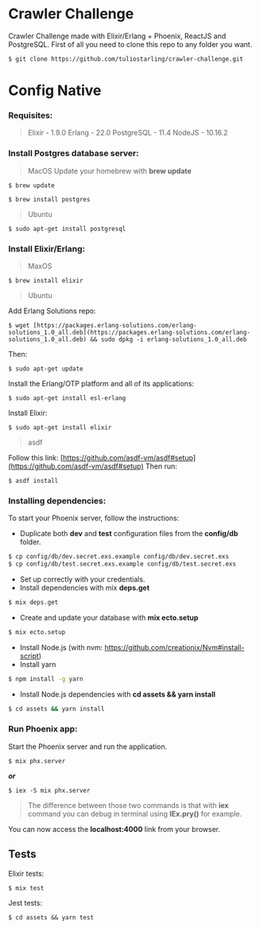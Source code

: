 # Crawler Challenge

Crawler Challenge made with Elixir/Erlang + Phoenix, ReactJS and PostgreSQL.
First of all you need to clone this repo to any folder you want.

    $ git clone https://github.com/tuliostarling/crawler-challenge.git

# Config Native

### Requisites:

> Elixir - 1.9.0
> Erlang - 22.0
> PostgreSQL - 11.4
> NodeJS - 10.16.2

### Install Postgres database server:

> MacOS
> Update your homebrew with **brew update**

    $ brew update

    $ brew install postgres

> Ubuntu

    $ sudo apt-get install postgresql

### Install Elixir/Erlang:

> MaxOS

    $ brew install elixir

> Ubuntu

Add Erlang Solutions repo:

    $ wget [https://packages.erlang-solutions.com/erlang-solutions_1.0_all.deb](https://packages.erlang-solutions.com/erlang-solutions_1.0_all.deb) && sudo dpkg -i erlang-solutions_1.0_all.deb

Then:

    $ sudo apt-get update

Install the Erlang/OTP platform and all of its applications:

    $ sudo apt-get install esl-erlang

Install Elixir:

    $ sudo apt-get install elixir

> asdf

Follow this link: [https://github.com/asdf-vm/asdf#setup](https://github.com/asdf-vm/asdf#setup)
Then run:

    $ asdf install

### Installing dependencies:

To start your Phoenix server, follow the instructions:

- Duplicate both **dev** and **test** configuration files from the **config/db** folder.

```bash
$ cp config/db/dev.secret.exs.example config/db/dev.secret.exs
$ cp config/db/test.secret.exs.example config/db/test.secret.exs
```

- Set up correctly with your credentials.
- Install dependencies with mix **deps.get**
```bash
$ mix deps.get
```
- Create and update your database with **mix ecto.setup**
```bash
$ mix ecto.setup
```
- Install Node.js (with nvm: https://github.com/creationix/Nvm#install-script)
- Install yarn
```bash
$ npm install -g yarn
```
- Install Node.js dependencies with **cd assets && yarn install**
```bash
$ cd assets && yarn install
```

### Run Phoenix app:

Start the Phoenix server and run the application.

    $ mix phx.server

**_or_**

    $ iex -S mix phx.server

> The difference between those two commands is that with **iex** command you can debug in terminal using **IEx.pry()** for example.

You can now access the **localhost:4000** link from your browser.

## Tests

Elixir tests:

    $ mix test

Jest tests:

    $ cd assets && yarn test
